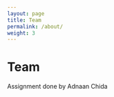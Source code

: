 ```yaml
---
layout: page
title: Team
permalink: /about/
weight: 3
---
```


# **Team**

Assignment done by Adnaan Chida
